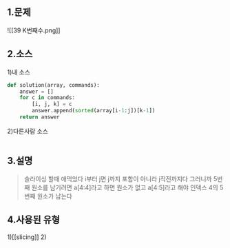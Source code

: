 ## 1.문제
![[39 K번째수.png]]
## 2.소스
1)내 소스
```python
def solution(array, commands):
    answer = [] 
    for c in commands:
        [i, j, k] = c
        answer.append(sorted(array[i-1:j])[k-1])
    return answer
```

2)다른사람 소스
```python

```

## 3.설명
>슬라이싱 할때 애먹었다 i부터 j면 j까지 포함이 아니라 j직전까지다
>그러니까 5번째 원소를 남기려면 a[4:4]라고 하면 원소가 없고 
>a[4:5]라고 해야 인덱스 4의 5번째 원소가 남는다

## 4.사용된 유형
1)[[slicing]]
2)